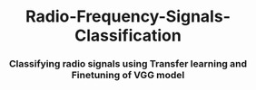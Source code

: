 <h1 align="center">Radio-Frequency-Signals-Classification</h1>
<h3 align="center">Classifying radio signals using Transfer learning and Finetuning of VGG model</h3>
